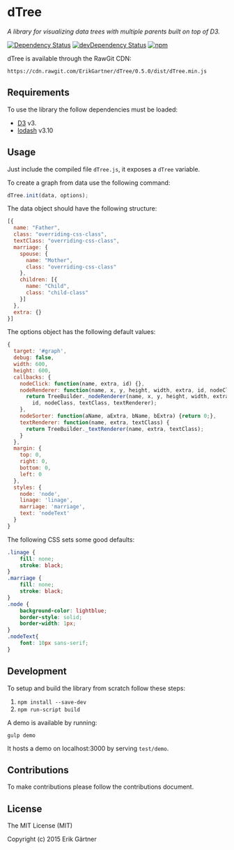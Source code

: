 # dTree
*A library for visualizing data trees with multiple parents built on top of D3.*

[![Dependency Status](https://david-dm.org/ErikGartner/dtree.svg)](https://david-dm.org/ErikGartner/dtree) [![devDependency Status](https://david-dm.org/ErikGartner/dtree/dev-status.svg)](https://david-dm.org/ErikGartner/dtree#info=devDependencies) [![npm](https://img.shields.io/npm/v/d3-dtree.svg)](https://www.npmjs.com/package/d3-dtree)

dTree is available through the RawGit CDN:
```
https://cdn.rawgit.com/ErikGartner/dTree/0.5.0/dist/dTree.min.js
```

## Requirements
To use the library the follow dependencies must be loaded:

 - [D3](https://github.com/mbostock/d3) v3.
 - [lodash](https://github.com/lodash/lodash) v3.10

## Usage
Just include the compiled file ```dTree.js```, it exposes a ```dTree``` variable.

To create a graph from data use the following command:
```javascript
dTree.init(data, options);
```

The data object should have the following structure:
```javascript
[{
  name: "Father",
  class: "overriding-css-class",
  textClass: "overriding-css-class",
  marriage: {
    spouse: {
      name: "Mother",
      class: "overriding-css-class"
    },
    children: [{
      name: "Child",
      class: "child-class"
    }]
  },
  extra: {}
}]
```

The options object has the following default values:
```javascript
{
  target: '#graph',
  debug: false,
  width: 600,
  height: 600,
  callbacks: {
    nodeClick: function(name, extra, id) {},
    nodeRenderer: function(name, x, y, height, width, extra, id, nodeClass, textClass, textRenderer) {
      return TreeBuilder._nodeRenderer(name, x, y, height, width, extra,
        id, nodeClass, textClass, textRenderer);
    },
    nodeSorter: function(aName, aExtra, bName, bExtra) {return 0;},
    textRenderer: function(name, extra, textClass) {
      return TreeBuilder._textRenderer(name, extra, textClass);
    }
  },
  margin: {
    top: 0,
    right: 0,
    bottom: 0,
    left: 0
  },
  styles: {
    node: 'node',
    linage: 'linage',
    marriage: 'marriage',
    text: 'nodeText'
  }
}
```

The following CSS sets some good defaults:
```css
.linage {
    fill: none;
    stroke: black;
}
.marriage {
    fill: none;
    stroke: black;
}
.node {
    background-color: lightblue;
    border-style: solid;
    border-width: 1px;
}
.nodeText{
    font: 10px sans-serif;
}
```

## Development
To setup and build the library from scratch follow these steps:

1. ```npm install --save-dev```
2. ```npm run-script build```

A demo is available by running:
```
gulp demo
```
It hosts a demo on localhost:3000 by serving ```test/demo```.

## Contributions
To make contributions please follow the contributions document.

## License
The MIT License (MIT)

Copyright (c) 2015 Erik Gärtner
